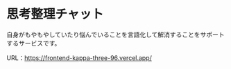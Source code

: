 # 思考整理チャット
自身がもやもやしていたり悩んでいることを言語化して解消することをサポートするサービスです。

URL：https://frontend-kappa-three-96.vercel.app/


